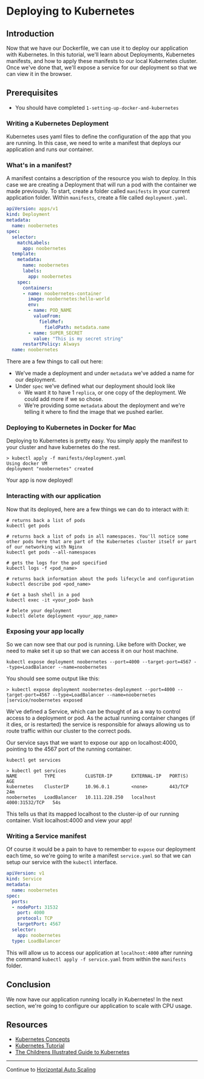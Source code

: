 # Deploying to Kubernetes

## Introduction
Now that we have our Dockerfile, we can use it to deploy our application with Kubernetes. In this tutorial, we'll learn about Deployments, Kubernetes manifests, and how to apply these manifests to our local Kubernetes cluster. Once we've done that, we'll expose a service for our deployment so that we can view it in the browser.

## Prerequisites
- You should have completed `1-setting-up-docker-and-kubernetes`

### Writing a Kubernetes Deployment
Kubernetes uses yaml files to define the configuration of the app that you are running. In this case, we need to write a manifest that deploys our application and runs our container.

### What's in a manifest?
A manifest contains a description of the resource you wish to deploy. In this case we are creating a Deployment that will run a pod with the container we made previously. To start, create a folder called `manifests` in your current application folder. Within `manifests`, create a file called `deployment.yaml`.

```yaml
apiVersion: apps/v1
kind: Deployment
metadata:
  name: noobernetes
spec:
  selector:
    matchLabels:
      app: noobernetes
  template:
    metadata:
      name: noobernetes
      labels:
        app: noobernetes
    spec:
      containers:
      - name: noobernetes-container
        image: noobernetes:hello-world
        env:
        - name: POD_NAME
          valueFrom:
            fieldRef:
              fieldPath: metadata.name
        - name: SUPER_SECRET
          value: "This is my secret string"
      restartPolicy: Always
  name: noobernetes
```

There are a few things to call out here:
- We've made a deployment and under `metadata` we've added a name for our deployment.
- Under `spec` we've defined what our deployment should look like
  - We want it to have 1 `replica`, or one copy of the deployment. We could add more if we so chose.
  - We're providing some `metadata` about the deployment and we're telling it where to find the image that we pushed earlier.

### Deploying to Kubernetes in Docker for Mac
Deploying to Kubernetes is pretty easy. You simply apply the manifest to your cluster and have kubernetes do the rest.

```shell
> kubectl apply -f manifests/deployment.yaml
Using docker VM
deployment "noobernetes" created
```

Your app is now deployed!

### Interacting with our application
Now that its deployed, here are a few things we can do to interact with it: 

```
# returns back a list of pods
kubectl get pods

# returns back a list of pods in all namespaces. You'll notice some other pods here that are part of the Kubernetes cluster itself or part of our networking with Nginx
kubectl get pods --all-namespaces

# gets the logs for the pod specified
kubectl logs -f <pod_name>

# returns back information about the pods lifecycle and configuration
kubectl describe pod <pod_name> 

# Get a bash shell in a pod
kubectl exec -it <your_pod> bash

# Delete your deployment
kubectl delete deployment <your_app_name>
```
### Exposing your app locally
So we can now see that our pod is running. Like before with Docker, we need to make set it up so that we can access it on our host machine.

`kubectl expose deployment noobernetes --port=4000 --target-port=4567 --type=LoadBalancer --name=noobernetes`

You should see some output like this:

```shell
> kubectl expose deployment noobernetes-deployment --port=4000 --target-port=4567 --type=LoadBalancer --name=noobernetes
│service/noobernetes exposed
```

We've defined a Service, which can be thought of as a way to control access to a deployment or pod. As the actual running container changes (if it dies, or is restarted) the service is responsible for always allowing us to route traffic within our cluster to the correct pods.

Our service says that we want to expose our app on localhost:4000, pointing to the 4567 port of the running container.

`kubectl get services`

```shell
> kubectl get services
NAME          TYPE           CLUSTER-IP       EXTERNAL-IP   PORT(S)          AGE
kubernetes    ClusterIP      10.96.0.1        <none>        443/TCP          24m
noobernetes   LoadBalancer   10.111.228.250   localhost     4000:31532/TCP   54s
```

This tells us that its mapped localhost to the cluster-ip of our running container. Visit localhost:4000 and view your app!

### Writing a Service manifest
Of course it would be a pain to have to remember to `expose` our deployment each time, so we're going to write a manifest `service.yaml` so that we can setup our service with the `kubectl` interface.

```yaml
apiVersion: v1
kind: Service
metadata:
  name: noobernetes
spec:
  ports:
  - nodePort: 31532
    port: 4000
    protocol: TCP
    targetPort: 4567
  selector:
    app: noobernetes
  type: LoadBalancer
```

This will allow us to access our application at `localhost:4000` after running the command `kubectl apply -f service.yaml` from within the `manifests` folder.

## Conclusion
We now have our application running locally in Kubernetes! In the next section, we're going to configure our application to scale with CPU usage.

## Resources
- [Kubernetes Concepts](https://kubernetes.io/docs/concepts/)
- [Kubernetes Tutorial](https://kubernetes.io/docs/tutorials/kubernetes-basics/)
- [The Childrens Illustrated Guide to Kubernetes](https://deis.com/blog/2016/kubernetes-illustrated-guide/)

---

Continue to [Horizontal Auto Scaling](./5-horizontal-auto-scaling.md)
